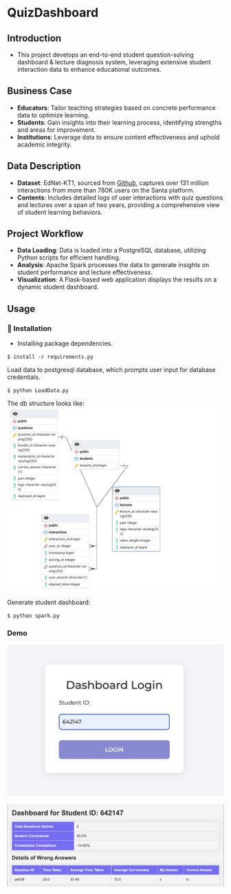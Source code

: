 # QuizDashboard

## Introduction
- This project develops an end-to-end student question-solving dashboard & lecture diagnosis system, leveraging extensive student interaction data to enhance educational outcomes.

## Business Case
- **Educators**: Tailor teaching strategies based on concrete performance data to optimize learning.
- **Students**: Gain insights into their learning process, identifying strengths and areas for improvement.
- **Institutions**: Leverage data to ensure content effectiveness and uphold academic integrity.

## Data Description
- **Dataset**: EdNet-KT1, sourced from [Github](https://github.com/riiid/ednet "EdNet"), captures over 131 million interactions from more than 780K users on the Santa platform.
- **Contents**: Includes detailed logs of user interactions with quiz questions and lectures over a span of two years, providing a comprehensive view of student learning behaviors.

## Project Workflow
- **Data Loading**: Data is loaded into a PostgreSQL database, utilizing Python scripts for efficient handling.
- **Analysis**: Apache Spark processes the data to generate insights on student performance and lecture effectiveness.
- **Visualization**: A Flask-based web application displays the results on a dynamic student dashboard.

## Usage

###  :electric_plug: Installation
- Installing package dependencies.

```
$ install -r requirements.py
```

Load data to postgresql database, which prompts user input for database credentials.
```
$ python LoadData.py
```
The db structure looks like:
![rds](assets/dbr.png "Database Relation")

Generate student dashboard: 
```
$ python spark.py
```

### Demo
![Login Page](assets/login.png "Login Page")

![student dashboard](assets/dashboard.png "Dashboard")


